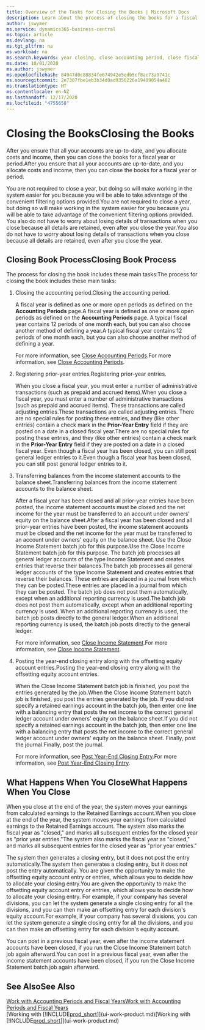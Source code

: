 ```yaml
---
title: Overview of the Tasks for Closing the Books | Microsoft Docs
description: Learn about the process of closing the books for a fiscal year or period, and what happens after you close at the end of a year.
author: jswymer
ms.service: dynamics365-business-central
ms.topic: article
ms.devlang: na
ms.tgt_pltfrm: na
ms.workload: na
ms.search.keywords: year closing, close accounting period, close fiscal year, bank account detailed trial balance
ms.date: 10/01/2020
ms.author: jswymer
ms.openlocfilehash: 84947d0c88834fe674942e5edb5cf8ac73a9741c
ms.sourcegitcommit: 2e7307fbe1eb3b34d0ad9356226a19409054a402
ms.translationtype: HT
ms.contentlocale: en-NZ
ms.lasthandoff: 12/17/2020
ms.locfileid: "4755658"
---
```

# <a name="closing-the-books"></a><span data-ttu-id="49b29-103">Closing the Books</span><span class="sxs-lookup"><span data-stu-id="49b29-103">Closing the Books</span></span>
<span data-ttu-id="49b29-104">After you ensure that all your accounts are up-to-date, and you allocate costs and income, then you can close the books for a fiscal year or period.</span><span class="sxs-lookup"><span data-stu-id="49b29-104">After you ensure that all your accounts are up-to-date, and you allocate costs and income, then you can close the books for a fiscal year or period.</span></span>

<span data-ttu-id="49b29-105">You are not required to close a year, but doing so will make working in the system easier for you because you will be able to take advantage of the convenient filtering options provided.</span><span class="sxs-lookup"><span data-stu-id="49b29-105">You are not required to close a year, but doing so will make working in the system easier for you because you will be able to take advantage of the convenient filtering options provided.</span></span> <span data-ttu-id="49b29-106">You also do not have to worry about losing details of transactions when you close because all details are retained, even after you close the year.</span><span class="sxs-lookup"><span data-stu-id="49b29-106">You also do not have to worry about losing details of transactions when you close because all details are retained, even after you close the year.</span></span>

## <a name="closing-book-process"></a><span data-ttu-id="49b29-107">Closing Book Process</span><span class="sxs-lookup"><span data-stu-id="49b29-107">Closing Book Process</span></span>
<span data-ttu-id="49b29-108">The process for closing the book includes these main tasks:</span><span class="sxs-lookup"><span data-stu-id="49b29-108">The process for closing the book includes these main tasks:</span></span>

1. <span data-ttu-id="49b29-109">Closing the accounting period.</span><span class="sxs-lookup"><span data-stu-id="49b29-109">Closing the accounting period.</span></span>

    <span data-ttu-id="49b29-110">A fiscal year is defined as one or more open periods as defined on the **Accounting Periods** page.</span><span class="sxs-lookup"><span data-stu-id="49b29-110">A fiscal year is defined as one or more open periods as defined on the **Accounting Periods** page.</span></span> <span data-ttu-id="49b29-111">A typical fiscal year contains 12 periods of one month each, but you can also choose another method of defining a year.</span><span class="sxs-lookup"><span data-stu-id="49b29-111">A typical fiscal year contains 12 periods of one month each, but you can also choose another method of defining a year.</span></span>

    <span data-ttu-id="49b29-112">For more information, see [Close Accounting Periods](year-close-account-periods.md).</span><span class="sxs-lookup"><span data-stu-id="49b29-112">For more information, see [Close Accounting Periods](year-close-account-periods.md).</span></span>
2. <span data-ttu-id="49b29-113">Registering prior-year entries.</span><span class="sxs-lookup"><span data-stu-id="49b29-113">Registering prior-year entries.</span></span>

    <span data-ttu-id="49b29-114">When you close a fiscal year, you must enter a number of administrative transactions (such as prepaid and accrued items).</span><span class="sxs-lookup"><span data-stu-id="49b29-114">When you close a fiscal year, you must enter a number of administrative transactions (such as prepaid and accrued items).</span></span> <span data-ttu-id="49b29-115">These transactions are called adjusting entries.</span><span class="sxs-lookup"><span data-stu-id="49b29-115">These transactions are called adjusting entries.</span></span> <span data-ttu-id="49b29-116">There are no special rules for posting these entries, and they (like other entries) contain a check mark in the **Prior-Year Entry** field if they are posted on a date in a closed fiscal year.</span><span class="sxs-lookup"><span data-stu-id="49b29-116">There are no special rules for posting these entries, and they (like other entries) contain a check mark in the **Prior-Year Entry** field if they are posted on a date in a closed fiscal year.</span></span> <span data-ttu-id="49b29-117">Even though a fiscal year has been closed, you can still post general ledger entries to it.</span><span class="sxs-lookup"><span data-stu-id="49b29-117">Even though a fiscal year has been closed, you can still post general ledger entries to it.</span></span>
3. <span data-ttu-id="49b29-118">Transferring balances from the income statement accounts to the balance sheet.</span><span class="sxs-lookup"><span data-stu-id="49b29-118">Transferring balances from the income statement accounts to the balance sheet.</span></span>

    <span data-ttu-id="49b29-119">After a fiscal year has been closed and all prior-year entries have been posted, the income statement accounts must be closed and the net income for the year must be transferred to an account under owners' equity on the balance sheet.</span><span class="sxs-lookup"><span data-stu-id="49b29-119">After a fiscal year has been closed and all prior-year entries have been posted, the income statement accounts must be closed and the net income for the year must be transferred to an account under owners' equity on the balance sheet.</span></span> <span data-ttu-id="49b29-120">Use the Close Income Statement batch job for this purpose.</span><span class="sxs-lookup"><span data-stu-id="49b29-120">Use the Close Income Statement batch job for this purpose.</span></span> <span data-ttu-id="49b29-121">The batch job processes all general ledger accounts of the type Income Statement and creates entries that reverse their balances.</span><span class="sxs-lookup"><span data-stu-id="49b29-121">The batch job processes all general ledger accounts of the type Income Statement and creates entries that reverse their balances.</span></span> <span data-ttu-id="49b29-122">These entries are placed in a journal from which they can be posted.</span><span class="sxs-lookup"><span data-stu-id="49b29-122">These entries are placed in a journal from which they can be posted.</span></span> <span data-ttu-id="49b29-123">The batch job does not post them automatically, except when an additional reporting currency is used.</span><span class="sxs-lookup"><span data-stu-id="49b29-123">The batch job does not post them automatically, except when an additional reporting currency is used.</span></span> <span data-ttu-id="49b29-124">When an additional reporting currency is used, the batch job posts directly to the general ledger.</span><span class="sxs-lookup"><span data-stu-id="49b29-124">When an additional reporting currency is used, the batch job posts directly to the general ledger.</span></span>

    <span data-ttu-id="49b29-125">For more information, see [Close Income Statement](year-close-income-statement.md).</span><span class="sxs-lookup"><span data-stu-id="49b29-125">For more information, see [Close Income Statement](year-close-income-statement.md).</span></span>
4. <span data-ttu-id="49b29-126">Posting the year-end closing entry along with the offsetting equity account entries.</span><span class="sxs-lookup"><span data-stu-id="49b29-126">Posting the year-end closing entry along with the offsetting equity account entries.</span></span>

    <span data-ttu-id="49b29-127">When the Close Income Statement batch job is finished, you post the entries generated by the job.</span><span class="sxs-lookup"><span data-stu-id="49b29-127">When the Close Income Statement batch job is finished, you post the entries generated by the job.</span></span> <span data-ttu-id="49b29-128">If you did not specify a retained earnings account in the batch job, then enter one line with a balancing entry that posts the net income to the correct general ledger account under owners' equity on the balance sheet.</span><span class="sxs-lookup"><span data-stu-id="49b29-128">If you did not specify a retained earnings account in the batch job, then enter one line with a balancing entry that posts the net income to the correct general ledger account under owners' equity on the balance sheet.</span></span> <span data-ttu-id="49b29-129">Finally, post the journal.</span><span class="sxs-lookup"><span data-stu-id="49b29-129">Finally, post the journal.</span></span>

    <span data-ttu-id="49b29-130">For more information, see [Post Year-End Closing Entry](year-how-post-year-end-close-entry.md).</span><span class="sxs-lookup"><span data-stu-id="49b29-130">For more information, see [Post Year-End Closing Entry](year-how-post-year-end-close-entry.md).</span></span>

## <a name="what-happens-when-you-close"></a><span data-ttu-id="49b29-131">What Happens When You Close</span><span class="sxs-lookup"><span data-stu-id="49b29-131">What Happens When You Close</span></span>
<span data-ttu-id="49b29-132">When you close at the end of the year, the system moves your earnings from calculated earnings to the Retained Earnings account.</span><span class="sxs-lookup"><span data-stu-id="49b29-132">When you close at the end of the year, the system moves your earnings from calculated earnings to the Retained Earnings account.</span></span> <span data-ttu-id="49b29-133">The system also marks the fiscal year as "closed," and marks all subsequent entries for the closed year as "prior year entries."</span><span class="sxs-lookup"><span data-stu-id="49b29-133">The system also marks the fiscal year as "closed," and marks all subsequent entries for the closed year as "prior year entries."</span></span>

<span data-ttu-id="49b29-134">The system then generates a closing entry, but it does not post the entry automatically.</span><span class="sxs-lookup"><span data-stu-id="49b29-134">The system then generates a closing entry, but it does not post the entry automatically.</span></span> <span data-ttu-id="49b29-135">You are given the opportunity to make the offsetting equity account entry or entries, which allows you to decide how to allocate your closing entry.</span><span class="sxs-lookup"><span data-stu-id="49b29-135">You are given the opportunity to make the offsetting equity account entry or entries, which allows you to decide how to allocate your closing entry.</span></span> <span data-ttu-id="49b29-136">For example, if your company has several divisions, you can let the system generate a single closing entry for all the divisions, and you can then make an offsetting entry for each division's equity account.</span><span class="sxs-lookup"><span data-stu-id="49b29-136">For example, if your company has several divisions, you can let the system generate a single closing entry for all the divisions, and you can then make an offsetting entry for each division's equity account.</span></span>

<span data-ttu-id="49b29-137">You can post in a previous fiscal year, even after the income statement accounts have been closed, if you run the Close Income Statement batch job again afterward.</span><span class="sxs-lookup"><span data-stu-id="49b29-137">You can post in a previous fiscal year, even after the income statement accounts have been closed, if you run the Close Income Statement batch job again afterward.</span></span>

## <a name="see-also"></a><span data-ttu-id="49b29-138">See Also</span><span class="sxs-lookup"><span data-stu-id="49b29-138">See Also</span></span>

[<span data-ttu-id="49b29-139">Work with Accounting Periods and Fiscal Years</span><span class="sxs-lookup"><span data-stu-id="49b29-139">Work with Accounting Periods and Fiscal Years</span></span>](finance-accounting-periods-and-fiscal-years.md)  
<span data-ttu-id="49b29-140">[Working with [!INCLUDE[prod_short](includes/prod_short.md)]](ui-work-product.md)</span><span class="sxs-lookup"><span data-stu-id="49b29-140">[Working with [!INCLUDE[prod_short](includes/prod_short.md)]](ui-work-product.md)</span></span>
